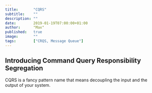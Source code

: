 ```yaml
---
title:       "CQRS"
subtitle:    ""
description: ""
date:        2019-01-19T07:00:00+01:00
author:      "Max"
published:   true
image:       ""
tags:        ["CRQS, Message Queue"]
---
```


## Introducing Command Query Responsibility Segregation

CQRS is a fancy pattern name that means decoupling the input and the output of your system.
